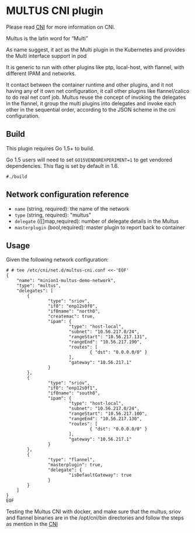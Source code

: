 # MULTUS CNI plugin

Please read [CNI](https://github.com/containernetworking/cni) for more information on CNI.

Multus is the latin word for “Multi”

As name suggest, it act as the Multi plugin in the Kubernetes and provides the Multi interface support in pod

It is generic to run with other plugins like ptp, local-host, with flannel, with different IPAM and networks. 

It contact between the container runtime and other plugins, and it not having any of it own net configuration, it call other plugins like flannel/calico to do real net conf job. Multus reuse the concept of invoking the delegates in the flannel, it group the multi plugins into delegates and invoke each other in the sequential order, according to the JSON scheme in the cni configuration.

## Build

This plugin requires Go 1.5+ to build.

Go 1.5 users will need to set `GO15VENDOREXPERIMENT=1` to get vendored dependencies. This flag is set by default in 1.6.

```
#./build
```
## Network configuration reference

* `name` (string, required): the name of the network
* `type` (string, required): "multus"
* `delegate` (([]map,required): number of delegate details in the Multus
* `masterplugin` (bool,required): master plugin to report back to container

## Usage

Given the following network configuration:

```
# # tee /etc/cni/net.d/multus-cni.conf <<-'EOF'
{
    "name": "minion1-multus-demo-network",
    "type": "multus",
    "delegates": [
        {
                "type": "sriov",
                "if0": "enp12s0f0",
                "if0name": "north0",
                "createmac": true,
                "ipam": {
                        "type": "host-local",
                        "subnet": "10.56.217.0/24",
                        "rangeStart": "10.56.217.131",
                        "rangeEnd": "10.56.217.190",
                        "routes": [
                                { "dst": "0.0.0.0/0" }
                        ],
                        "gateway": "10.56.217.1"
                }
        },
        {
                "type": "sriov",
                "if0": "enp12s0f1",
                "if0name": "south0",
                "ipam": {
                        "type": "host-local",
                        "subnet": "10.56.217.0/24",
                        "rangeStart": "10.56.217.100",
                        "rangeEnd": "10.56.217.130",
                        "routes": [
                                { "dst": "0.0.0.0/0" }
                        ],
                        "gateway": "10.56.217.1"
                }
        },
        {
                "type": "flannel",
                "masterplugin": true,
                "delegate": {
                        "isDefaultGateway": true
                }
        }
    ]
}
EOF

```
Testing the Multus CNI with docker, and make sure that the multus, sriov and flannel binaries are in the /opt/cni/bin directories and follow the steps as mention in the [CNI](https://github.com/containernetworking/cni)

